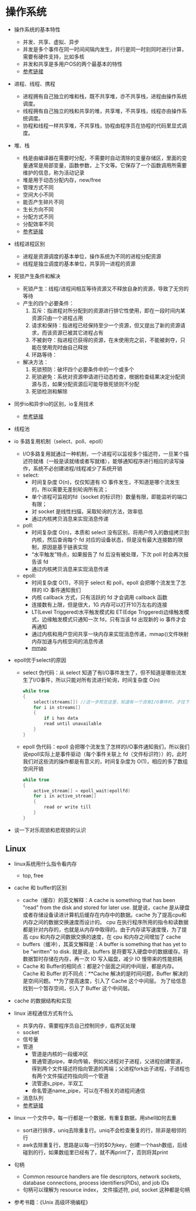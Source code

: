 # 操作系统

* 操作系统的基本特性
  * 并发、共享、虚拟、异步
  * 并发是多个事件在同一时间间隔内发生，并行是同一时刻同时进行计算，需要有硬件支持，比如多核
  * 并发和共享是多用户OS的两个最基本的特性
  * [参考链接](https://blog.csdn.net/gh6267/article/details/77891736)

* 进程、线程、携程
  * 进程拥有自己独立的堆和栈，既不共享堆，亦不共享栈，进程由操作系统调度。
  * 线程拥有自己独立的栈和共享的堆，共享堆，不共享栈，线程亦由操作系统调度。
  * 协程和线程一样共享堆，不共享栈，协程由程序员在协程的代码里显式调度。

* 堆、栈
  * 栈是由编译器在需要时分配，不需要时自动清除的变量存储区，里面的变量通常是局部变量，函数参数，上下文等。它保存了一个函数调用所需要维护的信息，称为活动记录
  * 堆是用于动态分配内存，new/free
  * 管理方式不同
  * 空间大小不同
  * 能否产生碎片不同
  * 生长方向不同
  * 分配方式不同
  * 分配效率不同
  * [参考链接](https://blog.csdn.net/u012864854/article/details/79777991)

* 线程进程区别
  * 进程是资源调度的基本单位，操作系统为不同的进程分配资源
  * 线程是独立调度的基本单位，共享同一进程的资源

* 死锁产生条件和解决
  * 死锁产生：线程/进程间相互等待资源又不释放自身的资源，导致了无穷的等待
  * 产生的四个必要条件：
    1. 互斥：指进程对所分配到的资源进行排它性使用，即在一段时间内某资源只由一个进程占用
    2. 请求和保持：指进程已经保持至少一个资源，但又提出了新的资源请求，而该资源已被其它进程占有
    3. 不被剥夺：指进程已获得的资源，在未使用完之前，不能被剥夺，只能在使用完时由自己释放
    4. 环路等待：
  * 解决方法：
    1. 死锁预防：破坏四个必要条件中的一个或多个
    2. 死锁避免：系统对资源申请进行动态检查，根据检查结果决定分配资源与否，如果分配资源后可能导致死锁则不分配
    3. 死锁检测和解除

* 同步io和异步io的区别，io复用技术
  * [参考链接](https://www.cnblogs.com/aspirant/p/6877350.html?utm_source=itdadao&utm_medium=referral)

* 线程池

* io 多路复用机制（select、poll、epoll）
  * I/O多路复用就通过一种机制，一个进程可以监视多个描述符，一旦某个描述符就绪（一般是读就绪或者写就绪），能够通知程序进行相应的读写操作，系统不必创建进程/线程减少了系统开销
  * select:
    * 时间复杂度 O(n)，仅仅知道有 IO 事件发生，不知道是哪个流发生的，所以需要无差别轮询所有流；
    * 单个进程可监视的fd（socket 的标识符）数量有限，即能监听的端口有限；
    * 对 socket 是线性扫描，采取轮询的方法，效率低
    * 通过内核拷贝消息来实现消息传递
  * poll:
    * 时间复杂度 O(n)，本质和 select 没有区别，将用户传入的数组拷贝到内核，然后查询每个 fd 对应的设备状态，但是没有最大连接数的限制，原因是基于链表实现
    * “水平触发”特点，如果报告了 fd 后没有被处理，下次 poll 时会再次报告该 fd
    * 通过内核拷贝消息来实现消息传递
  * epoll:
    * 时间复杂度 O(1)，不同于 select 和 poll，epoll 会把哪个流发生了怎样的 IO 事件通知我们
    * 内核 callback 方式，只有活跃的 fd 才会调用 callback 函数
    * 连接数有上限，但是很大，1G 内存可以打开10万左右的连接
    * LT(Level Triggered)水平触发模式和 ET(Edge Triggered)边缘触发模式，边缘触发模式只通知一次 fd，只有当该 fd 出现新的 io 事件才会再通知
    * 通过内核和用户空间共享一块内存来实现消息传递，mmap()文件映射内存加速与内核空间的消息传递
    * [mmap](https://www.jianshu.com/p/c3afc0f02560)

* epoll优于select的原因
  * select 伪代码：从 select 知道了有I/O事件发生了，但不知道是哪些流发生了I/O事件，所以只能对所有流进行轮询，时间复杂度 O(n)
    ```c
    while true  
    {  
        select(streams[]) //这一步死在这里，知道有一个流有I/O事件时，才往下执行  
        for i in streams[]  
        {  
            if i has data  
            read until unavailable  
        }  
    }
    ```
  * epoll 伪代码：epoll 会把哪个流发生了怎样的I/O事件通知我们，所以我们说epoll实际上是事件驱动（每个事件关联上 fd（文件标识符））的，此时我们对这些流的操作都是有意义的，时间复杂度为 O(1)，相应的多了数组空间开销
    ```c
    while true  
    {  
        active_stream[] = epoll_wait(epollfd)  
        for i in active_stream[]  
        {  
            read or write till  
        }  
    }
    ```

* 谈一下对乐观锁和悲观锁的认识

## Linux

* linux系统用什么指令看内存
  * top, free

* cache 和 buffer的区别
  * cache（缓存）的英文解释：A cache is something that has been "read" from the disk and stored for later use.  就是说，cache 是从硬盘或者存储设备读进计算机后缓存在内存中的数据。cache 为了提高cpu和内存之间的数据交换速度而设计的。 cpu 在执行程序所用的指令和读数据都是针对内存的，也就是从内存中取得的。由于内存读写速度慢，为了提高 cpu 和内存之间数据交换的速度，在 cpu 和内存之间增加了 cache
  * buffers（缓冲），其英文解释是：A buffer is something that has yet to be "written" to disk. 就是说，buffers 是将要写入硬盘中的数据缓存。将数据暂时存储在内存，再一次 IO 写入磁盘，减少 IO 慢带来的性能损耗
  * Cache 和 Buffer的相同点：都是2个层面之间的中间层，都是内存。 Cache 和 Buffer 的不同点：**Cache 解决的是时间问题，Buffer 解决的是空间问题。**为了提高速度，引入了 Cache 这个中间层。 为了给信息找到一个暂存空间，引入了 Buffer 这个中间层。

* cache 的数据结构和实现

* linux 进程通信方式有什么
  * 共享内存，需要程序员自己控制同步，临界区处理
  * socket
  * 信号量
  * 管道
    * 管道是内核的一段缓冲区
    * 普通管道pipe，单向传输，例如父进程对子进程，父进程创建管道，得到两个文件描述符指向管道的两端；父进程fork出子进程，子进程也有两个文件描述符指向同一个管道
    * 流管道s_pipe，半双工
    * 命名管道name_pipe，可以在不相关的进程间通信
  * 消息队列
  * [参考链接](https://www.jianshu.com/p/4989c35c9475)

* linux 一个文件中，每一行都是一个数据，有重复数据，用shell如何去重
  * sort进行排序，uniq去除重复行。uniq不会检查重复的行，除非是相邻的行
  * awk去除重复行，思路是以每一行的$0为key，创建一个hash数组，后续碰到的行，如果数组里已经有了，就不再print了，否则将其print

* 句柄
  * Common resource handlers are file descriptors, network sockets, database connections, process identifiers(PIDs), and job IDs
  * 句柄可以理解为 resource index， 文件描述符, pid, socket 这种都是句柄

* 参考书籍：《Unix 高级环境编程》